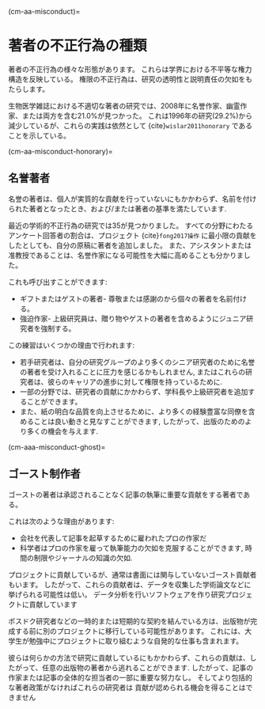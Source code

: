 (cm-aa-misconduct)=
# 著者の不正行為の種類

著者の不正行為の様々な形態があります。 これらは学界における不平等な権力構造を反映している。 権限の不正行為は、研究の透明性と説明責任の欠如をもたらします。

生物医学雑誌における不適切な著者の研究では、2008年に名誉作家、幽霊作家、または両方を含む21.0%が見つかった。 これは1996年の研究(29.2%)から減少しているが、これらの実践は依然として {cite}`wislar2011honorary` であることを示している。

(cm-aa-misconduct-honorary)=
## 名誉著者
名誉の著者は、個人が実質的な貢献を行っていないにもかかわらず、名前を付けられた著者となったとき、および/または著者の基準を満たしています.

最近の学術的不正行為の研究では35が見つかりました。 すべての分野にわたるアンケート回答者の割合は、プロジェクト {cite}`fong2017操作` に最小限の貢献をしたとしても、自分の原稿に著者を追加しました。 また、アシスタントまたは准教授であることは、名誉作家になる可能性を大幅に高めることも分かりました。

これも呼び出すことができます:
* ギフトまたはゲストの著者- 尊敬または感謝のから個々の著者を名前付ける。
* 強迫作家- 上級研究員は、贈り物やゲストの著者を含めるようにジュニア研究者を強制する。

この練習はいくつかの理由で行われます:
* 若手研究者は、自分の研究グループのより多くのシニア研究者のために名誉の著者を受け入れることに圧力を感じるかもしれません, またはこれらの研究者は、彼らのキャリアの進歩に対して権限を持っているために.
* 一部の分野では、研究者の貢献にかかわらず、学科長や上級研究者を追加することができます。
* また、紙の明白な品質を向上させるために、より多くの経験豊富な同僚を含めることは良い動きと見なすことができます, したがって、出版のためのより多くの機会を与えます.

(cm-aaa-misconduct-ghost)=
## ゴースト制作者
ゴーストの著者は承認されることなく記事の執筆に重要な貢献をする著者である。

これは次のような理由があります:
* 会社を代表して記事を起草するために雇われたプロの作家だ
* 科学者はプロの作家を雇って執筆能力の欠如を克服することができます, 時間の制限やジャーナルの知識の欠如.

プロジェクトに貢献しているが、通常は書面には関与していないゴースト貢献者もいます。 したがって、これらの貢献者は、データを収集した学術論文などに挙げられる可能性は低い。 データ分析を行いソフトウェアを作り研究プロジェクトに貢献しています

ポスドク研究者などの一時的または短期的な契約を結んでいる方は、出版物が完成する前に別のプロジェクトに移行している可能性があります。 これには、大学生が勉強中にプロジェクトに取り組むような自発的な仕事も含まれます。

彼らは何らかの方法で研究に貢献しているにもかかわらず、これらの貢献は、したがって、任意の出版物の著者から逃れることができます. したがって、記事の作家または記事の全体的な担当者の一部に重要な努力なし。 そしてより包括的な著者政策がなければこれらの研究者は 貢献が認められる機会を得ることはできません 

